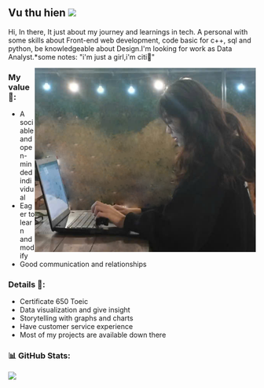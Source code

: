 <h2> Vu thu hien <img src="https://media.giphy.com/media/v1.Y2lkPTc5MGI3NjExbjZ5ZzBkZ2oyMzJhaHFlYmh6dm9jOHBrdTUzNnA0OGViZDRja2h2NiZlcD12MV9zdGlja2Vyc19zZWFyY2gmY3Q9cw/ue7Oh8WdVspgI/giphy.gif" width="50"></h2>

Hi, In there, It just about my journey and learnings in tech. A personal with some skills about Front-end web development, code basic for c++, sql and python, be knowledgeable about Design.I'm looking for work as Data Analyst.*some notes: "i'm just a girl,i'm citi🎀"

<img align="right" alt="image" src="https://github.com/vthuhien/vthuhien/blob/main/image.png" width="450">

### My value 🌱:

- A sociable and open-minded individual</br>
- Eager to learn and modify</br>
- Good communication and relationships</br>

### Details 📝: 

- Certificate 650 Toeic</br>
- Data visualization and give insight</br>
- Storytelling with graphs and charts</br>
- Have customer service experience
- Most of my projects are available down there

### 📊 GitHub Stats:
![](https://github-readme-stats.vercel.app/api/top-langs/?username=vthuhien&theme=nord&hide_border=false&include_all_commits=false&count_private=true&layout=compact)
